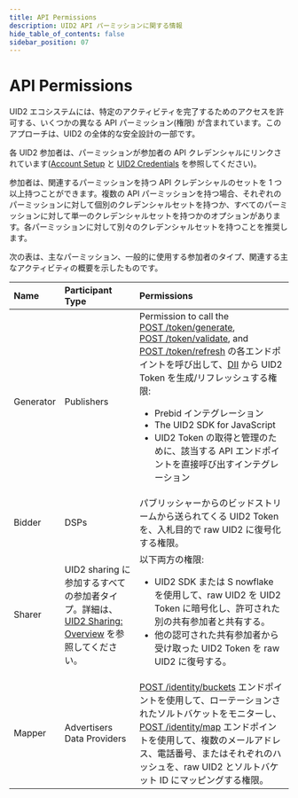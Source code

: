 ```yaml
---
title: API Permissions
description: UID2 API パーミッションに関する情報
hide_table_of_contents: false
sidebar_position: 07
---
```


# API Permissions

UID2 エコシステムには、特定のアクティビティを完了するためのアクセスを許可する、いくつかの異なる API パーミッション(権限) が含まれています。このアプローチは、UID2 の全体的な安全設計の一部です。

各 UID2 参加者は、パーミッションが参加者の API クレデンシャルにリンクされています([Account Setup](gs-account-setup.md) と [UID2 Credentials](gs-credentials.md) を参照してください)。

参加者は、関連するパーミッションを持つ API クレデンシャルのセットを 1 つ以上持つことができます。複数の API パーミッションを持つ場合、それぞれのパーミッションに対して個別のクレデンシャルセットを持つか、すべてのパーミッションに対して単一のクレデンシャルセットを持つかのオプションがあります。各パーミッションに対して別々のクレデンシャルセットを持つことを推奨します。

次の表は、主なパーミッション、一般的に使用する参加者のタイプ、関連する主なアクティビティの概要を示したものです。

| Name | Participant Type | Permissions |
| :--- | :--- | :--- |
| Generator | Publishers | Permission to call the [POST&nbsp;/token/generate](../endpoints/post-token-generate.md), [POST&nbsp;/token/validate](../endpoints/post-token-validate.md), and [POST&nbsp;/token/refresh](../endpoints/post-token-refresh.md) の各エンドポイントを呼び出して、[DII](../ref-info/glossary-uid.md#gl-dii) から UID2 Token を生成/リフレッシュする権限:<ul><li>Prebid インテグレーション</li><li>The UID2 SDK for JavaScript</li><li>UID2 Token の取得と管理のために、該当する API エンドポイントを直接呼び出すインテグレーション</li></ul> |
| Bidder | DSPs | パブリッシャーからのビッドストリームから送られてくる UID2 Token を、入札目的で raw UID2 に復号化する権限。 |
| Sharer | UID2 sharing に参加するすべての参加者タイプ。詳細は、 [UID2 Sharing: Overview](../sharing/sharing-overview.md) を参照してください。 | 以下両方の権限:<ul><li>UID2 SDK または S nowflake を使用して、raw UID2 を UID2 Token に暗号化し、許可された別の共有参加者と共有する。</li><li>他の認可された共有参加者から受け取った UID2 Token を raw UID2 に復号する。</li></ul> |
| Mapper | Advertisers<br/>Data Providers | [POST&nbsp;/identity/buckets](../endpoints/post-identity-buckets.md) エンドポイントを使用して、ローテーションされたソルトバケットをモニターし、[POST&nbsp;/identity/map](../endpoints/post-identity-map.md) エンドポイントを使用して、複数のメールアドレス、電話番号、またはそれぞれのハッシュを、raw UID2 とソルトバケット ID にマッピングする権限。 |
